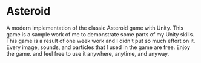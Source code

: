 # Asteroid
A modern implementation of the classic Asteroid game with Unity.
This game is a sample work of me to demonstrate some parts of my Unity skills.
This game is a result of one week work and I didn't put so much effort on it.
Every image, sounds, and particles that I used in the game are free.
Enjoy the game. and feel free to use it anywhere, anytime, and anyway.
